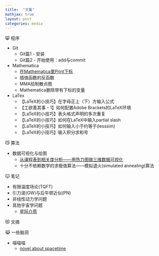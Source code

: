 ```yaml
---
title:  "文集"
mathjax: true
layout: post
categories: media
---
```


😸 程序
 - Git
     + Git篇1 - 安装
     + Git篇2 - 开始使用：add与commit
 - Mathematica
     + [在Mathematica里Print下标](https://callofximeng.github.io/mma_1/)
     + 插值函数的反函数
     + MMA绘制散点图
     + Mathematica删除带有下标的变量
 - LaTex
     + 【LaTeX的小技巧】在字母正上（下）方输入公式
     + 【工欲善其事 - 1】如何配置Adobe Brackets的LaTeX环境
     + 【LaTeX的小技巧】表头格式声明的多次重复
     + 【LaTeX的小技巧】如何在LaTeX中输入partial slash
     + 【LaTeX的小技巧】如何输入小于约等于(lesssim)
     + 【LaTeX的小技巧】输入积分求和号
 
😼 算法
- 数据可视化与绘图
    + [从课程表到相关度分析——用热力图做三维数据可视化](https://callofximeng.github.io/pcolor_3D_data/)
    + 十分不依赖数学的求极值算法——模拟退火(simulated annealing)算法
 
😽 笔记 
 - 有限温度场论(TQFT)
 - 引力波(GW)与后牛顿近似(PN)
 - 非线性动力学问题
 - 其他宇宙学问题
     + [星际介质](https://callofximeng.github.io/interstella_medum/)
 
😻 文摘
 
😹 一些脑洞
 - 喵喵喵
     + [novel about spacetime](https://callofximeng.github.io/nove_sp/)  
